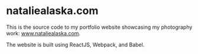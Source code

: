 # nataliealaska.com

This is the source code to my portfolio website showcasing my photography work: www.nataliealaska.com.

The website is built using ReactJS, Webpack, and Babel.

